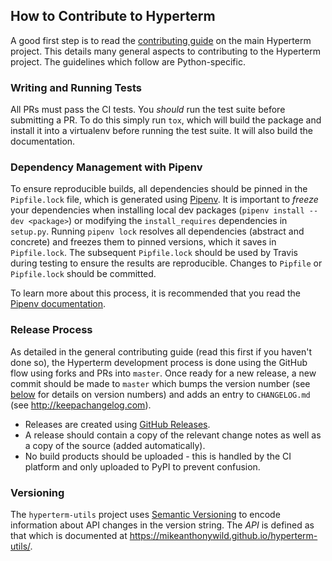 ## How to Contribute to Hyperterm

A good first step is to read the [contributing guide](https://github.com/mikeanthonywild/hyperterm-hardware/blob/master/CONTRIBUTING.md) on the main Hyperterm project. This details many general aspects to contributing to the Hyperterm project. The guidelines which follow are Python-specific.

### Writing and Running Tests

All PRs must pass the CI tests. You *should* run the test suite before submitting a PR. To do this simply run `tox`, which will build the package and install it into a virtualenv before running the test suite. It will also build the documentation.

### Dependency Management with Pipenv

To ensure reproducible builds, all dependencies should be pinned in the `Pipfile.lock` file, which is generated using [Pipenv](https://pipenv.org). It is important to *freeze* your dependencies when installing local dev packages (`pipenv install --dev <package>`) or modifying the `install_requires` dependencies in `setup.py`. Running `pipenv lock` resolves all dependencies (abstract and concrete) and freezes them to pinned versions, which it saves in `Pipfile.lock`. The subsequent `Pipfile.lock` should be used by Travis during testing to ensure the results are reproducible. Changes to `Pipfile` or `Pipfile.lock` should be committed.

To learn more about this process, it is recommended that you read the [Pipenv documentation](https://docs.pipenv.org/basics/).

### Release Process

As detailed in the general contributing guide (read this first if you haven't done so), the Hyperterm development process is done using the GitHub flow using forks and PRs into `master`. Once ready for a new release, a new commit should be made to `master` which bumps the version number (see [below](#versioning) for details on version numbers) and adds an entry to `CHANGELOG.md` (see http://keepachangelog.com).

* Releases are created using [GitHub Releases](https://help.github.com/articles/about-releases/).
* A release should contain a copy of the relevant change notes as well as a copy of the source (added automatically).
* No build products should be uploaded - this is handled by the CI platform and only uploaded to PyPI to prevent confusion.

### Versioning

The `hyperterm-utils` project uses [Semantic Versioning](https://semver.org) to encode information about API changes in the version string. The *API* is defined as that which is documented at https://mikeanthonywild.github.io/hyperterm-utils/.

